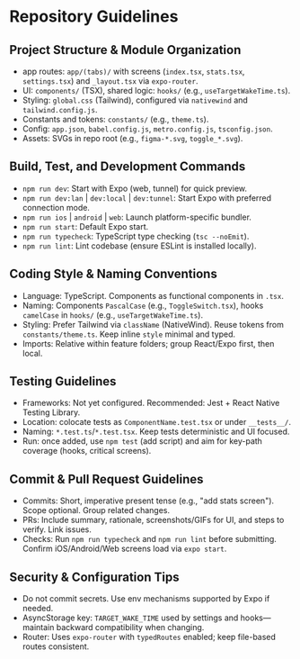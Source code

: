 # Repository Guidelines

## Project Structure & Module Organization
- app routes: `app/(tabs)/` with screens (`index.tsx`, `stats.tsx`, `settings.tsx`) and `_layout.tsx` via `expo-router`.
- UI: `components/` (TSX), shared logic: `hooks/` (e.g., `useTargetWakeTime.ts`).
- Styling: `global.css` (Tailwind), configured via `nativewind` and `tailwind.config.js`.
- Constants and tokens: `constants/` (e.g., `theme.ts`).
- Config: `app.json`, `babel.config.js`, `metro.config.js`, `tsconfig.json`.
- Assets: SVGs in repo root (e.g., `figma-*.svg`, `toggle_*.svg`).

## Build, Test, and Development Commands
- `npm run dev`: Start with Expo (web, tunnel) for quick preview.
- `npm run dev:lan` | `dev:local` | `dev:tunnel`: Start Expo with preferred connection mode.
- `npm run ios` | `android` | `web`: Launch platform-specific bundler.
- `npm run start`: Default Expo start.
- `npm run typecheck`: TypeScript type checking (`tsc --noEmit`).
- `npm run lint`: Lint codebase (ensure ESLint is installed locally).

## Coding Style & Naming Conventions
- Language: TypeScript. Components as functional components in `.tsx`.
- Naming: Components `PascalCase` (e.g., `ToggleSwitch.tsx`), hooks `camelCase` in `hooks/` (e.g., `useTargetWakeTime.ts`).
- Styling: Prefer Tailwind via `className` (NativeWind). Reuse tokens from `constants/theme.ts`. Keep inline `style` minimal and typed.
- Imports: Relative within feature folders; group React/Expo first, then local.

## Testing Guidelines
- Frameworks: Not yet configured. Recommended: Jest + React Native Testing Library.
- Location: colocate tests as `ComponentName.test.tsx` or under `__tests__/`.
- Naming: `*.test.ts`/`*.test.tsx`. Keep tests deterministic and UI focused.
- Run: once added, use `npm test` (add script) and aim for key-path coverage (hooks, critical screens).

## Commit & Pull Request Guidelines
- Commits: Short, imperative present tense (e.g., "add stats screen"). Scope optional. Group related changes.
- PRs: Include summary, rationale, screenshots/GIFs for UI, and steps to verify. Link issues.
- Checks: Run `npm run typecheck` and `npm run lint` before submitting. Confirm iOS/Android/Web screens load via `expo start`.

## Security & Configuration Tips
- Do not commit secrets. Use env mechanisms supported by Expo if needed.
- AsyncStorage key: `TARGET_WAKE_TIME` used by settings and hooks—maintain backward compatibility when changing.
- Router: Uses `expo-router` with `typedRoutes` enabled; keep file-based routes consistent.
